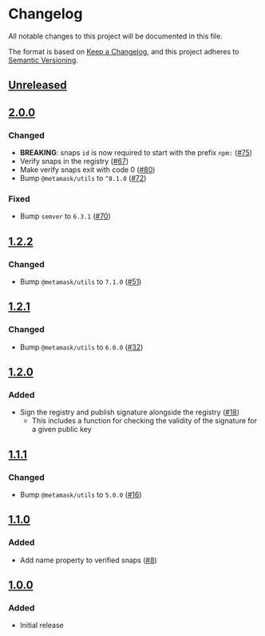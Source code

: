 # Changelog
All notable changes to this project will be documented in this file.

The format is based on [Keep a Changelog](https://keepachangelog.com/en/1.0.0/),
and this project adheres to [Semantic Versioning](https://semver.org/spec/v2.0.0.html).

## [Unreleased]

## [2.0.0]
### Changed
- **BREAKING**: snaps `id` is now required to start with the prefix `npm:` ([#75](https://github.com/MetaMask/snaps-registry/pull/75))
- Verify snaps in the registry ([#67](https://github.com/MetaMask/snaps-registry/pull/67))
- Make verify snaps exit with code 0 ([#80](https://github.com/MetaMask/snaps-registry/pull/80))
- Bump `@metamask/utils` to `^8.1.0` ([#72](https://github.com/MetaMask/snaps-registry/pull/72))

### Fixed
- Bump `semver` to `6.3.1` ([#70](https://github.com/MetaMask/snaps-registry/pull/70))

## [1.2.2]
### Changed
- Bump `@metamask/utils` to `7.1.0` ([#51](https://github.com/MetaMask/snaps-registry/pull/51))

## [1.2.1]
### Changed
- Bump `@metamask/utils` to `6.0.0` ([#32](https://github.com/MetaMask/snaps-registry/pull/32))

## [1.2.0]
### Added
- Sign the registry and publish signature alongside the registry ([#18](https://github.com/MetaMask/snaps-registry/pull/18))
  - This includes a function for checking the validity of the signature for a given public key

## [1.1.1]
### Changed
- Bump `@metamask/utils` to `5.0.0` ([#16](https://github.com/MetaMask/snaps-registry/pull/16))

## [1.1.0]
### Added
- Add name property to verified snaps ([#8](https://github.com/MetaMask/snaps-registry/pull/8))

## [1.0.0]
### Added
- Initial release

[Unreleased]: https://github.com/MetaMask/snaps-registry/compare/v2.0.0...HEAD
[2.0.0]: https://github.com/MetaMask/snaps-registry/compare/v1.2.2...v2.0.0
[1.2.2]: https://github.com/MetaMask/snaps-registry/compare/v1.2.1...v1.2.2
[1.2.1]: https://github.com/MetaMask/snaps-registry/compare/v1.2.0...v1.2.1
[1.2.0]: https://github.com/MetaMask/snaps-registry/compare/v1.1.1...v1.2.0
[1.1.1]: https://github.com/MetaMask/snaps-registry/compare/v1.1.0...v1.1.1
[1.1.0]: https://github.com/MetaMask/snaps-registry/compare/v1.0.0...v1.1.0
[1.0.0]: https://github.com/MetaMask/snaps-registry/releases/tag/v1.0.0

